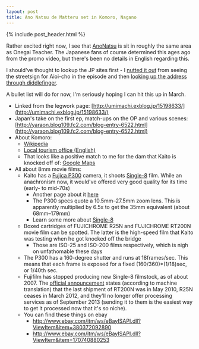 ```yaml
---
layout: post
title: Ano Natsu de Matteru set in Komoro, Nagano
---
```


{% include post_header.html %}

Rather excited right now, I see that [AnoNatsu](http://www.ichika-ichika.com/) is sit in roughly the same area as Onegai Teacher. The Japanese fans of course determined this ages ago from the promo video, but there's been no details in English regarding this.

I should've thought to lookup the JP sites first - I [nutted it out](http://en.wikipedia.org/wiki/Special:Search?search=aioi-cho) from seeing the streetsign for Aioi-cho in the episode and then [looking up the address through diddlefinger](http://diddlefinger.com/m/naganoken/komoroshi/402820/?ch=3-3-3&t=m).

A bullet list will do for now, I'm seriously hoping I can hit this up in March.

* Linked from the legwork page: [http://umimachi.exblog.jp/15198633/](http://umimachi.exblog.jp/15198633/)
* Japan's take on the first ep, match-ups on the OP and various scenes: [http://yaraon.blog109.fc2.com/blog-entry-6522.html](http://yaraon.blog109.fc2.com/blog-entry-6522.html)
* About Komoro:
    * [Wikipedia](http://en.wikipedia.org/wiki/Komoro,_Nagano)
    * [Local tourism office (English)](http://hometown.infocreate.co.jp/en/chubu/komoro/komoro-e.html)
    * That looks like a positive match to me for the dam that Kaito is knocked off of: [Google Maps](http://g.co/maps/ahhjz)
* All about 8mm movie films:
    * Kaito has a [Fujica P300](http://www.super8data.com/database/cameras_list/cameras_fuji/fujica_p300new.htm) camera, it shoots [Single-8](http://en.wikipedia.org/wiki/Single-8) film. While an anachronism now, it would've offered very good quality for its time (early- to mid-70s)
        * Another page about it [here](http://super8wiki.com/index.php/Fujica_P300)
        * The P300 specs quote a 10.5mm–27.5mm zoom lens. This is apparently multiplied by 6.5x to get the 35mm equivalent (about 68mm–179mm)
        * Learn some more about [Single-8](http://www.single8film.com/why.html)
    * Boxed cartridges of FUJICHROME R25N and FUJICHROME RT200N movie film can be spotted. The latter is the high-speed film that Kaito was testing when he got knocked off the bridge
        * Those are ISO-25 and ISO-200 films respectively, which is nigh on unfathomable these days
    * The P300 has a 160-degree shutter and runs at 18frames/sec. This means that each frame is exposed for a fixed (160/360)*(1/18)sec, or 1/40th sec.
    * Fujifilm has stopped producing new Single-8 filmstock, as of about 2007. The [official announcement](http://fujifilm.jp/information/articlead_0011.html) states (according to machine translation) that the last shipment of RT200N was in May 2010, R25N ceases in March 2012, and they'll no longer offer processing services as of September 2013 (sending it to them is the easiest way to get it processed now that it's so niche).
    * You can find these things on ebay
        * http://www.ebay.com/itm/ws/eBayISAPI.dll?ViewItem&item=380372092890
        * http://www.ebay.com/itm/ws/eBayISAPI.dll?ViewItem&item=170740880253


